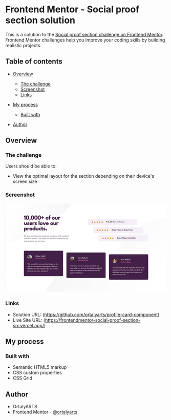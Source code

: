 # Frontend Mentor - Social proof section solution

This is a solution to the [Social proof section challenge on Frontend Mentor](https://www.frontendmentor.io/challenges/social-proof-section-6e0qTv_bA). Frontend Mentor challenges help you improve your coding skills by building realistic projects. 

## Table of contents

- [Overview](#overview)
  - [The challenge](#the-challenge)
  - [Screenshot](#screenshot)
  - [Links](#links)
- [My process](#my-process)
  - [Built with](#built-with)

- [Author](#author)

## Overview

### The challenge

Users should be able to:

- View the optimal layout for the section depending on their device's screen size

### Screenshot

![](images/screenshot.jpg)



### Links

- Solution URL: (https://github.com/ortalyarts/profile-card-component)
- Live Site URL: (https://frontendmentor-social-proof-section-six.vercel.app/)

## My process

### Built with

- Semantic HTML5 markup
- CSS custom properties
- CSS Grid



## Author

- OrtalyARTS
- Frontend Mentor - [@ortalyarts](https://www.frontendmentor.io/profile/ortalyarts)


